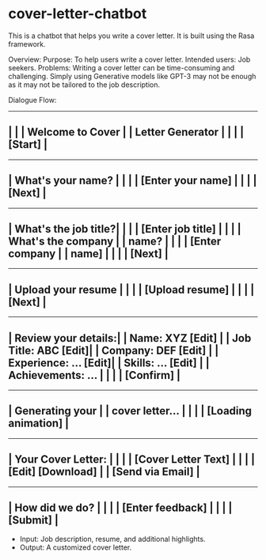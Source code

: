 # cover-letter-chatbot
This is a chatbot that helps you write a cover letter. It is built using the Rasa framework.

Overview:
Purpose: To help users write a cover letter.
Intended users: Job seekers.
Problems: Writing a cover letter can be time-consuming and challenging. Simply using Generative models like GPT-3 may not be enough as it may not be tailored to the job description.

Dialogue Flow:

-----------------------
|                     |
|  Welcome to Cover   |
|  Letter Generator   |
|                     |
|    [Start]          |
-----------------------

-----------------------
| What's your name?   |
|                     |
|  [Enter your name]  |
|                     |
|    [Next]           |
-----------------------

-----------------------
| What's the job title?|
|                     |
|  [Enter job title]  |
|                     |
| What's the company  |
| name?               |
|                     |
|  [Enter company     |
|   name]             |
|                     |
|    [Next]           |
-----------------------

-----------------------
| Upload your resume  |
|                     |
|  [Upload resume]    |
|                     |
|    [Next]           |
-----------------------

-----------------------
| Review your details:|
| Name: XYZ [Edit]    |
| Job Title: ABC [Edit]|
| Company: DEF [Edit] |
| Experience: ... [Edit]|
| Skills: ... [Edit]  |
| Achievements: ...   |
|                     |
|    [Confirm]        |
-----------------------

-----------------------
| Generating your     |
| cover letter...     |
|                     |
| [Loading animation] |
-----------------------


-----------------------
| Your Cover Letter:  |
|                     |
| [Cover Letter Text] |
|                     |
| [Edit] [Download]   |
| [Send via Email]    |
-----------------------

-----------------------
| How did we do?      |
|                     |
| [Enter feedback]    |
|                     |
|    [Submit]         |
-----------------------


- Input: Job description, resume, and additional highlights.
- Output: A customized cover letter.

